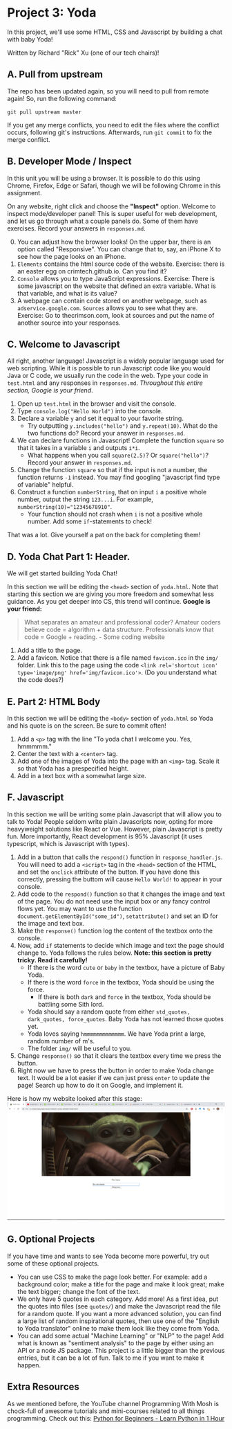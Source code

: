 # Project 3: Yoda
In this project, we'll use some HTML, CSS and Javascript by building a chat with baby Yoda!

Written by Richard "Rick" Xu (one of our tech chairs)!

## A. Pull from upstream
The repo has been updated again, so you will need to pull from remote again! So, run the following command:
```
git pull upstream master
```

If you get any merge conflicts, you need to edit the files where the conflict occurs, following git's instructions. Afterwards, run `git commit` to fix the merge conflict.

## B. Developer Mode / Inspect
In this unit you will be using a browser. It is possible to do this using Chrome, Firefox, Edge or Safari, though we will be following Chrome in this assignment.

On any website, right click and choose the **"Inspect"** option. Welcome to inspect mode/developer panel! This is super useful for web development, and let us go through what a couple panels do. Some of them have exercises. Record your answers in `responses.md`.

0. You can adjust how the browser looks! On the upper bar, there is an option called "Responsive". You can change that to, say, an iPhone X to see how the page looks on an iPhone.
1. `Elements` contains the html source code of the website. Exercise: there is an easter egg on crimtech.github.io. Can you find it?
2. `Console` allows you to type JavaScript expressions. Exercise: There is some javascript on the website that defined an extra variable. What is that variable, and what is its value?
3. A webpage can contain code stored on another webpage, such as `adservice.google.com`. `Sources` allows you to see what they are. Exercise: Go to thecrimson.com, look at sources and put the name of another source into your responses.

## C. Welcome to Javascript
All right, another language! Javascript is a widely popular language used for web scripting.
While it is possible to run Javascript code like you would Java or C code, we usually run the code in the web. Type your code in `test.html` and any responses in `responses.md`. *Throughout this entire section, Google is your friend*.
1. Open up `test.html` in the browser and visit the console.
2. Type `console.log("Hello World")` into the console.
3. Declare a variable `y` and set it equal to your favorite string.
    * Try outputting `y.includes("hello")` and `y.repeat(10)`. What do the two functions do? Record your answer in `responses.md`.
4. We can declare functions in Javascript! Complete the function `square` so that it takes in a variable `i` and outputs `i*i`.
    * What happens when you call `square(2.5)`? Or `square("hello")`? Record your answer in `responses.md`.
5. Change the function `square` so that if the input is not a number, the function returns `-1` instead. You may find googling "javascript find type of variable" helpful.
6. Construct a function `numberString`, that on input `i` a positive whole number, output the string `123...i`. For example, `numberString(10)="12345678910"`. 
    * Your function should not crash when `i` is not a positive whole number. Add some `if`-statements to check!

That was a lot. Give yourself a pat on the back for completing them!

## D. Yoda Chat Part 1: Header.
We will get started building Yoda Chat!

In this section we will be editing the `<head>` section of `yoda.html`. Note that starting this section we are giving you more freedom and somewhat less guidance. As you get deeper into CS, this trend will continue. **Google is your friend:**

> What separates an amateur and professional coder? Amateur coders believe code = algorithm + data structure. Professionals know that code = Google + reading. - Some coding website

1. Add a title to the page. 
2. Add a favicon. Notice that there is a file named `favicon.ico` in the `img/` folder. Link this to the page using the code `<link rel='shortcut icon' type='image/png' href='img/favicon.ico'>`. (Do you understand what the code does?)

## E. Part 2: HTML Body
In this section we will be editing the `<body>` section of `yoda.html` so Yoda and his quote is on the screen. Be sure to commit often!

1. Add a `<p>` tag with the line "To yoda chat I welcome you. Yes, hmmmmm."
2. Center the text with a `<center>` tag.
3. Add one of the images of Yoda into the page with an `<img>` tag. Scale it so that Yoda has a prespecified height.
4. Add in a text box with a somewhat large size.

## F. Javascript
In this section we will be writing some plain Javascript that will allow you to talk to Yoda! People seldom write plain Javascripts now, opting for more heavyweight solutions like React or Vue. However, plain Javascript is pretty fun. More importantly, React development is 95% Javascript (it uses typescript, which is Javascript with types).

1. Add in a button that calls the `respond()` function in `response_handler.js`. You will need to add a `<script>` tag in the `<head>` section of the HTML, and set the `onclick` attribute of the button. If you have done this correctly, pressing the buttom will cause `Hello World!` to appear in your console.
2. Add code to the `respond()` function so that it changes the image and text of the page. You do not need use the input box or any fancy control flows yet. You may want to use the function `document.getElementById("some_id")`, `setattribute()` and set an ID for the image and text box.
3. Make the `response()` function log the content of the textbox onto the console.
4. Now, add `if` statements to decide which image and text the page should change to. Yoda follows the rules below. **Note: this section is pretty tricky. Read it carefully!**
    * If there is the word `cute` or `baby` in the textbox, have a picture of Baby Yoda.
    * If there is the word `force` in the textbox, Yoda should be using the force.
        * If there is both `dark` and `force` in the textbox, Yoda should be battling some Sith lord.
    * Yoda should say a random quote from either `std_quotes, dark_quotes, force_quotes`. Baby Yoda has not learned those quotes yet.
    * Yoda loves saying `hmmmmmmmmmmmmm`. We have Yoda print a large, random number of m's.
    * The folder `img/` will be useful to you.
5. Change `response()` so that it clears the textbox every time we press the button.
6. Right now we have to press the button in order to make Yoda change text. It would be a lot easier if we can just press `enter` to update the page! Search up how to do it on Google, and implement it.

Here is how my website looked after this stage: ![Final Yoda Chat](https://raw.githubusercontent.com/crimtech/crimtech-comp-s21/master/yoda/mdimg_/i6.JPG)

## G. Optional Projects
If you have time and wants to see Yoda become more powerful, try out some of these optional projects.

* You can use CSS to make the page look better. For example: add a background color; make a title for the page and make it look great; make the text bigger; change the font of the text.
* We only have 5 quotes in each category. Add more! As a first idea, put the quotes into files (see `quotes/`) and make the Javascript read the file for a random quote. If you want a more advanced solution, you can find a large list of random inspirational quotes, then use one of the "English to Yoda translator" online to make them look like they come from Yoda.
* You can add some actual "Machine Learning" or "NLP" to the page! Add what is known as "sentiment analysis" to the page by either using an API or a node JS package. This project is a little bigger than the previous entries, but it can be a lot of fun. Talk to me if you want to make it happen.

## Extra Resources
As we mentioned before, the YouTube channel Programming With Mosh is chock-full of awesome tutorials and mini-courses related to all things programming. Check out this: [Python for Beginners - Learn Python in 1 Hour](https://youtu.be/kqtD5dpn9C8)
